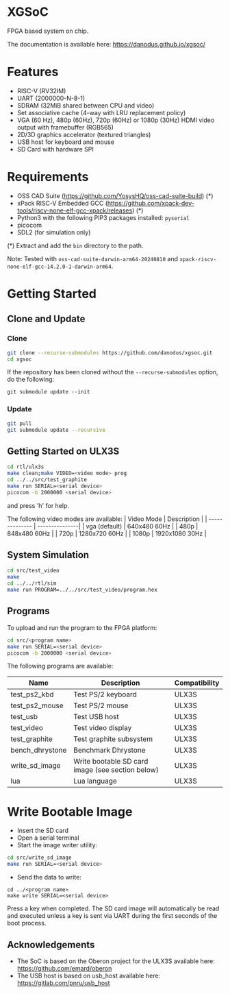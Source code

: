 # XGSoC 

FPGA based system on chip.

The documentation is available here: https://danodus.github.io/xgsoc/

# Features

- RISC-V (RV32IM)
- UART (2000000-N-8-1)
- SDRAM (32MiB shared between CPU and video)
- Set associative cache (4-way with LRU replacement policy)
- VGA (60 Hz), 480p (60Hz), 720p (60Hz) or 1080p (30Hz) HDMI video output with framebuffer (RGB565)
- 2D/3D graphics accelerator (textured triangles)
- USB host for keyboard and mouse
- SD Card with hardware SPI

# Requirements

- OSS CAD Suite (https://github.com/YosysHQ/oss-cad-suite-build) (*)
- xPack RISC-V Embedded GCC (https://github.com/xpack-dev-tools/riscv-none-elf-gcc-xpack/releases) (*)
- Python3 with the following PIP3 packages installed: `pyserial`
- picocom
- SDL2 (for simulation only)

(*) Extract and add the `bin` directory to the path.

Note: Tested with `oss-cad-suite-darwin-arm64-20240810` and `xpack-riscv-none-elf-gcc-14.2.0-1-darwin-arm64`.

# Getting Started

## Clone and Update

### Clone

```bash
git clone --recurse-submodules https://github.com/danodus/xgsoc.git
cd xgsoc
```

If the repository has been cloned without the `--recurse-submodules` option, do the following:
```
git submodule update --init
```

### Update

```bash
git pull
git submodule update --recursive
```

## Getting Started on ULX3S

```bash
cd rtl/ulx3s
make clean;make VIDEO=<video mode> prog
cd ../../src/test_graphite
make run SERIAL=<serial device>
picocom -b 2000000 <serial device>
```

and press 'h' for help.

The following video modes are available:
| Video Mode     | Description    |
| -------------- | ---------------|
| vga (default)  | 640x480 60Hz   |
| 480p           | 848x480 60Hz   |
| 720p           | 1280x720 60Hz  |
| 1080p          | 1920x1080 30Hz |

## System Simulation

```bash
cd src/test_video
make
cd ../../rtl/sim
make run PROGRAM=../../src/test_video/program.hex
```

## Programs

To upload and run the program to the FPGA platform:

```bash
cd src/<program name>
make run SERIAL=<serial device>
picocom -b 2000000 <serial device>
```

The following programs are available:

| Name            | Description                                         | Compatibility    |
| --------------- | --------------------------------------------------- | ---------------- |
| test_ps2_kbd    | Test PS/2 keyboard                                  | ULX3S            |
| test_ps2_mouse  | Test PS/2 mouse                                     | ULX3S            |
| test_usb        | Test USB host                                       | ULX3S            |
| test_video      | Test video display                                  | ULX3S            |
| test_graphite   | Test graphite subsystem                             | ULX3S            |
| bench_dhrystone | Benchmark Dhrystone                                 | ULX3S            |
| write_sd_image  | Write bootable SD card image (see section below)    | ULX3S            |
| lua             | Lua language                                        | ULX3S            |

# Write Bootable Image

- Insert the SD card
- Open a serial terminal
- Start the image writer utility:
```bash
cd src/write_sd_image
make run SERIAL=<serial device>
```
- Send the data to write:
```
cd ../<program name>
make write SERIAL=<serial device>
```
Press a key when completed. The SD card image will automatically be read and executed unless a key is sent via UART during the first seconds of the boot process.

## Acknowledgements

- The SoC is based on the Oberon project for the ULX3S available here: https://github.com/emard/oberon
- The USB host is based on usb_host available here: https://gitlab.com/pnru/usb_host
